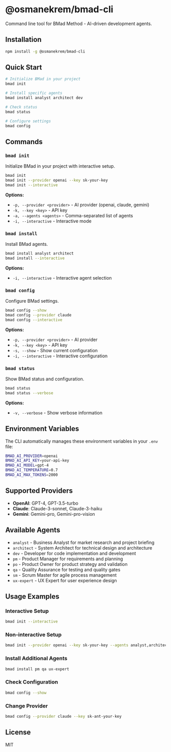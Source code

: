 # @osmanekrem/bmad-cli

Command line tool for BMad Method - AI-driven development agents.

## Installation

```bash
npm install -g @osmanekrem/bmad-cli
```

## Quick Start

```bash
# Initialize BMad in your project
bmad init

# Install specific agents
bmad install analyst architect dev

# Check status
bmad status

# Configure settings
bmad config
```

## Commands

### `bmad init`

Initialize BMad in your project with interactive setup.

```bash
bmad init
bmad init --provider openai --key sk-your-key
bmad init --interactive
```

**Options:**
- `-p, --provider <provider>` - AI provider (openai, claude, gemini)
- `-k, --key <key>` - API key
- `-a, --agents <agents>` - Comma-separated list of agents
- `-i, --interactive` - Interactive mode

### `bmad install`

Install BMad agents.

```bash
bmad install analyst architect
bmad install --interactive
```

**Options:**
- `-i, --interactive` - Interactive agent selection

### `bmad config`

Configure BMad settings.

```bash
bmad config --show
bmad config --provider claude
bmad config --interactive
```

**Options:**
- `-p, --provider <provider>` - AI provider
- `-k, --key <key>` - API key
- `-s, --show` - Show current configuration
- `-i, --interactive` - Interactive configuration

### `bmad status`

Show BMad status and configuration.

```bash
bmad status
bmad status --verbose
```

**Options:**
- `-v, --verbose` - Show verbose information

## Environment Variables

The CLI automatically manages these environment variables in your `.env` file:

```bash
BMAD_AI_PROVIDER=openai
BMAD_AI_API_KEY=your-api-key
BMAD_AI_MODEL=gpt-4
BMAD_AI_TEMPERATURE=0.7
BMAD_AI_MAX_TOKENS=2000
```

## Supported Providers

- **OpenAI**: GPT-4, GPT-3.5-turbo
- **Claude**: Claude-3-sonnet, Claude-3-haiku
- **Gemini**: Gemini-pro, Gemini-pro-vision

## Available Agents

- `analyst` - Business Analyst for market research and project briefing
- `architect` - System Architect for technical design and architecture
- `dev` - Developer for code implementation and development
- `pm` - Product Manager for requirements and planning
- `po` - Product Owner for product strategy and validation
- `qa` - Quality Assurance for testing and quality gates
- `sm` - Scrum Master for agile process management
- `ux-expert` - UX Expert for user experience design

## Usage Examples

### Interactive Setup
```bash
bmad init --interactive
```

### Non-interactive Setup
```bash
bmad init --provider openai --key sk-your-key --agents analyst,architect,dev
```

### Install Additional Agents
```bash
bmad install pm qa ux-expert
```

### Check Configuration
```bash
bmad config --show
```

### Change Provider
```bash
bmad config --provider claude --key sk-ant-your-key
```

## License

MIT
